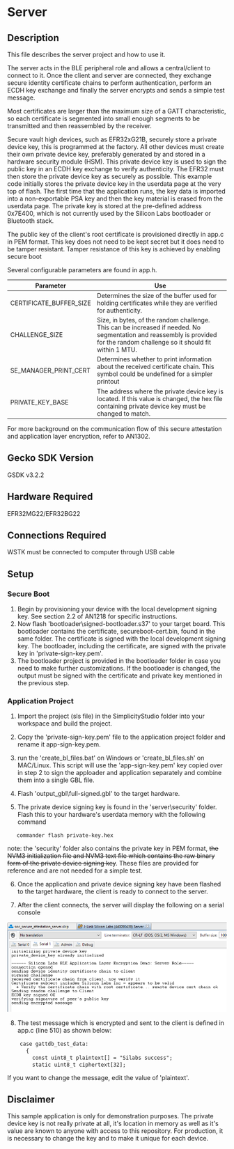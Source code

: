 # Server

## Description

This file describes the server project and how to use it.

The server acts in the BLE peripheral role and allows a central/client to connect to it. Once the client and server are connected, they exchange secure identity certificate chains to perform authentication, perform an ECDH key exchange and finally the server encrypts and sends a simple test message. 

Most certificates are larger than the maximum size of a GATT characteristic, so each certificate is segmented into small enough segments to be transmitted and then reassembled by the receiver. 

Secure vault high devices, such as EFR32xG21B, securely store a private device key, this is programmed at the factory. All other devices must create their own private device key, preferably generated by and stored in a hardware security module (HSM). This private device key is used to sign the public key in an ECDH key exchange to verify authenticity. The EFR32 must then store the private device key as securely as possible. This example code initially stores the private device key in the userdata page at the very top of flash. The first time that the application runs, the key data is imported into a non-exportable PSA key and then the key material is erased from the userdata page. The private key is stored at the pre-defined address 0x7E400, which is not currently used by the Silicon Labs bootloader or Bluetooth stack. 

The public key of the client's root certificate is provisioned directly in app.c in PEM format. This key does not need to be kept secret but it does need to be tamper resistant. Tamper resistance of this key is achieved by enabling secure boot 

Several configurable parameters are found in app.h.

| Parameter               | Use                                                          |
| ----------------------- | ------------------------------------------------------------ |
| CERTIFICATE_BUFFER_SIZE | Determines the size of the buffer used for holding certificates while they are verified for authenticity. |
| CHALLENGE_SIZE          | Size, in bytes, of the random challenge. This can be increased if needed. No segmentation and reassembly is provided for the random challenge so it should fit within 1 MTU. |
| SE_MANAGER_PRINT_CERT   | Determines whether to print information about the received certificate chain. This symbol could be undefined for a simpler printout |
| PRIVATE_KEY_BASE        | The address where the private device key is located. If this value is changed, the hex file containing private device key must be changed to match. |



For more background on the communication flow of this secure attestation and application layer encryption, refer to AN1302.

## Gecko SDK Version

GSDK v3.2.2

## Hardware Required

EFR32MG22/EFR32BG22

## Connections Required

WSTK must be connected to computer through USB cable

## Setup

### Secure Boot

1. Begin by provisioning your device with the local development signing key. See section 2.2 of AN1218 for specific instructions.
2.  Now flash 'bootloader\signed-bootloader.s37' to your target board. This bootloader contains the certificate, secureboot-cert.bin, found in the same folder. The certificate is signed with the local development signing key. The bootloader, including the certificate, are signed with the private key in 'private-sign-key.pem'.
3. The bootloader project is provided in the bootloader folder in case you need to make further customizations. If the bootloader is changed, the output must be signed with the certificate and private key mentioned in the previous step.

### Application Project

1. Import the project (sls file) in the SimplicityStudio folder into your workspace and build the project.

2. Copy the 'private-sign-key.pem' file to the application project folder and rename it app-sign-key.pem.

3. run the 'create_bl_files.bat' on Windows or 'create_bl_files.sh' on MAC/Linux. This script will use the 'app-sign-key.pem' key copied over in step 2 to sign the apploader and application separately and combine them into a single GBL file.

4.  Flash 'output_gbl\full-signed.gbl' to the target hardware.

5. The private device signing key is found in the 'server\security' folder. Flash this to your hardware's userdata memory with the following command
   
```
   commander flash private-key.hex
```

   note: the 'security' folder also contains the private key in PEM format, ~~the NVM3 initialization file and NVM3 text file which contains the raw binary form of the private device signing key~~. These files are provided for reference and are not needed for a simple test. <need to document the generation of this hex file> <also need to include script or docs for generating certificate chain>

6. Once the application and private device signing key have been flashed to the target hardware, the client is ready to connect to the server.

7. After the client connects, the server will display the following on a serial console <image does not display in github>

![Server Console Output](.\Images\server_console.PNG)

8. The test message which is encrypted and sent to the client is defined in app.c (line 510) as shown below:

```
    case gattdb_test_data:
      {
        const uint8_t plaintext[] = "Silabs success";
        static uint8_t ciphertext[32];
```

If you want to change the message, edit the value of 'plaintext'.



## Disclaimer

This sample application is only for demonstration purposes. The private device key is not really private at all, it's location in memory as well as it's value are known to anyone with access to this repository. For production, it is necessary to change the key and to make it unique for each device.



